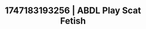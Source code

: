 ---
categories:
- Alt aesthetic girls
- Nude Olympics
- Whispered desires
- Morning seduction
- Athlete
image: /assets/images/1747183193256.jpg
layout: post
seo:
  description: Featured content with artistic ABDL Play, Scat Fetish. HD images available.
  keywords: ABDL Play, Scat Fetish
  og_image: /assets/images/1747183193256.jpg
  schema_type: VisualArtwork
tags:
- ABDL Play
- '#1747183193256'
- Scat Fetish
title: 1747183193256 | ABDL Play Scat Fetish
---